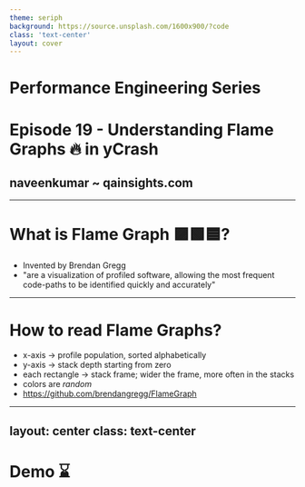 ```yaml
---
theme: seriph
background: https://source.unsplash.com/1600x900/?code
class: 'text-center'
layout: cover
---
```


# Performance Engineering Series
# Episode 19 - Understanding Flame Graphs 🔥 in yCrash
## naveenkumar ~ qainsights.com

---

# What is Flame Graph 🟪🟩🟦?  

- Invented by Brendan Gregg  
- "are a visualization of profiled software, allowing the most frequent code-paths to be identified quickly and accurately"  

--- 

# How to read Flame Graphs?

- x-axis -> profile population, sorted alphabetically
- y-axis -> stack depth starting from zero
- each rectangle -> stack frame; wider the frame, more often in the stacks
- colors are _random_
- https://github.com/brendangregg/FlameGraph


---
layout: center
class: text-center
---

# Demo ⌛
